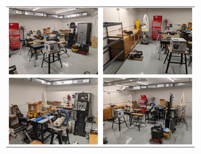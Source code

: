 <table>
  <tr>
      <td valign="top">
      <a href="./Shop-Tools-1.jpg">
      <img src="./Shop-Tools-1-T.jpg">
      </a>
      </td>
      <td valign="top">
      <a href="./Collateral/Shop-Tools-2.jpg">
      <img src="./Collateral/Shop-Tools-2-T.jpg">
      </a>
      </td>
  </tr>
  <tr>
      <td valign="top">
      <a href="./Collateral/Shop-Tools-3.jpg">
      <img src="./Collateral/Shop-Tools-3-T.jpg">
      </a>
      </td>
      <td valign="top">
      <a href="./Collateral/Shop-Tools-4.jpg">
      <img src="./Collateral/Shop-Tools-4-T.jpg">
      </a>
      </td>
  </tr>
 </table>

